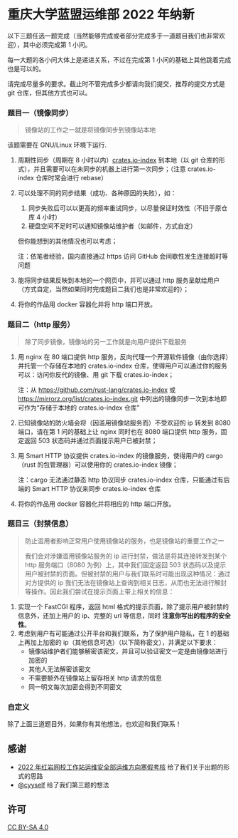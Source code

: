 # 重庆大学蓝盟运维部 2022 年纳新

以下三题任选一题完成（当然能够完成或者部分完成多于一道题目我们也非常欢迎），其中必须完成第 1 小问。

每一大题的各小问大体上是递进关系，不过在完成第 1 小问的基础上其他跳着完成也是可以的。

请完成尽量多的要求。截止时不管完成多少都请向我们提交，推荐的提交方式是 git 仓库，但其他方式也可以。

### 题目一（镜像同步）

> 镜像站的工作之一就是将镜像同步到镜像站本地

该题需要在 GNU/Linux 环境下运行.

1. 周期性同步（周期在 8 小时以内）[crates.io-index](https://github.com/rust-lang/crates.io-index) 到本地（以 git 仓库的形式），并且需要可以在未同步的机器上进行第一次同步；（注意 crates.io-index 仓库时常会进行 rebase）
2. 可以处理不同的同步结果（成功、各种原因的失败），如：

    1. 同步失败后可以以更高的频率重试同步，以尽量保证时效性（不旧于原仓库 4 小时）
    2. 硬盘空间不足时可以通知镜像站维护者（如邮件，方式自定）

    但你能想到的其他情况也可以考虑；

    注：依笔者经验，国内直接通过 https 访问 GitHub 会间歇性发生连接超时等问题

3. 能将同步结果反映到本地的一个网页中，并可以通过 http 服务呈献给用户（方式自定，当然如果同时完成题目二我们也是非常欢迎的）；
4. 将你的作品用 docker 容器化并将 http 端口开放。

### 题目二（http 服务）

> 除了同步镜像，镜像站的另一工作就是向用户提供下载服务

1. 用 nginx 在 80 端口提供 http 服务，反向代理一个开源软件镜像（由你选择）并托管一个存储在本地的 crates.io-index 仓库，使得用户可以通过你的服务可以：访问你反代的镜像、用 git 下载 crates.io-index；

    注：从 <https://github.com/rust-lang/crates.io-index> 或 <https://mirrorz.org/list/crates.io-index.git> 中列出的镜像同步一次到本地即可作为“存储于本地的 crates.io-index 仓库”

2. 已知镜像站的防火墙会将（因滥用镜像站服务而）不受欢迎的 ip 转发到 8080 端口，请在第 1 问的基础上让 nginx 同时也在 8080 端口提供 http 服务，固定返回 503 状态码并通过页面提示用户已被封禁；
3. 用 Smart HTTP 协议提供 crates.io-index 的镜像服务，使得用户的 cargo（rust 的包管理器）可以使用你的 crates.io-index 镜像；
   
    注：cargo 无法通过静态 http 协议同步 crates.io-index 仓库，只能通过有后端的 Smart HTTP 协议来同步 crates.io-index 仓库

4. 将你的作品用 docker 容器化并将相应的 http 端口开放。

### 题目三（封禁信息）

> 防止滥用者影响正常用户使用镜像站的服务，也是镜像站的重要工作之一
>
> 我们会对涉嫌滥用镜像站服务的 ip 进行封禁，做法是将其连接转发到某个 http 服务端口（8080 为例）上，其中我们固定返回 503 状态码以及提示用户被封禁的页面。但被封禁的用户与我们联系时可能出现这种情况：通过对方提供的 ip 我们无法在镜像站上查询到相关日志，从而也无法进行解封等操作。因此我们尝试在提示页面上带上相关的信息：

1. 实现一个 FastCGI 程序，返回 html 格式的提示页面，除了提示用户被封禁的信息外，还加上用户的 ip、完整的 url 等信息，同时 **注意你写出的程序的安全性**。
2. 考虑到用户有可能通过公开平台和我们联系，为了保护用户隐私，在 1 的基础上再加上加密的 ip（其他信息可选）（以下简称密文），并满足以下要求：
   - 镜像站维护者们能够解密该密文，并且可以验证密文一定是由镜像站进行加密的
   - 其他人无法解密该密文
   - 不需要额外在镜像站上留存相关 http 请求的信息
   - 同一明文每次加密会得到不同密文

### 自定义

除了上面三道题目外，如果你有其他想法，也欢迎和我们联系！

## 感谢

- [2022 年红岩网校工作站运维安全部运维方向寒假考核](https://github.com/qwqVictor/Redrock-SRE-2022-Ops-Winter-Assessment) 给了我们关于出题的形式的思路
- [@cyyself](https://github.com/cyyself) 给了我们第三题的想法

## 许可

[CC BY-SA 4.0](https://creativecommons.org/licenses/by-sa/4.0/deed.zh)
